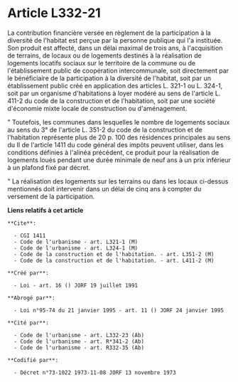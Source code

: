 # Article L332-21

La contribution financière versée en règlement de la participation à la diversité de l'habitat est perçue par la personne
publique qui l'a instituée. Son produit est affecté, dans un délai maximal de trois ans, à l'acquisition de terrains, de
locaux ou de logements destinés à la réalisation de logements locatifs sociaux sur le territoire de la commune ou de
l'établissement public de coopération intercommunale, soit directement par le bénéficiaire de la participation à la diversité
de l'habitat, soit par un établissement public créé en application des articles L. 321-1 ou L. 324-1, soit par un organisme
d'habitations à loyer modéré au sens de l'article L. 411-2 du code de la construction et de l'habitation, soit par une
société d'économie mixte locale de construction ou d'aménagement.

" Toutefois, les communes dans lesquelles le nombre de logements sociaux au sens du 3° de l'article L. 351-2 du code de la
construction et de l'habitation représente plus de 20 p. 100 des résidences principales au sens du II de l'article 1411 du
code général des impôts peuvent utiliser, dans les conditions définies à l'alinéa précédent, ce produit pour la réalisation
de logements loués pendant une durée minimale de neuf ans à un prix inférieur à un plafond fixé par décret.

" La réalisation des logements sur les terrains ou dans les locaux ci-dessus mentionnés doit intervenir dans un délai de cinq
ans à compter du versement de la participation.

**Liens relatifs à cet article**

	**Cite**:

	  - CGI 1411
	  - Code de l'urbanisme - art. L321-1 (M)
	  - Code de l'urbanisme - art. L324-1 (M)
	  - Code de la construction et de l'habitation. - art. L351-2 (M)
	  - Code de la construction et de l'habitation. - art. L411-2 (M)

	**Créé par**:

	  - Loi - art. 16 () JORF 19 juillet 1991

	**Abrogé par**:

	  - Loi n°95-74 du 21 janvier 1995 - art. 11 () JORF 24 janvier 1995

	**Cité par**:

	  - Code de l'urbanisme - art. L332-23 (Ab)
	  - Code de l'urbanisme - art. R*341-2 (Ab)
	  - Code de l'urbanisme - art. R332-35 (Ab)

	**Codifié par**:

	  - Décret n°73-1022 1973-11-08 JORF 13 novembre 1973
